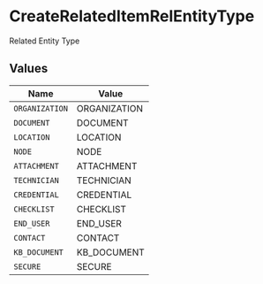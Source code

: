 # CreateRelatedItemRelEntityType

Related Entity Type


## Values

| Name           | Value          |
| -------------- | -------------- |
| `ORGANIZATION` | ORGANIZATION   |
| `DOCUMENT`     | DOCUMENT       |
| `LOCATION`     | LOCATION       |
| `NODE`         | NODE           |
| `ATTACHMENT`   | ATTACHMENT     |
| `TECHNICIAN`   | TECHNICIAN     |
| `CREDENTIAL`   | CREDENTIAL     |
| `CHECKLIST`    | CHECKLIST      |
| `END_USER`     | END_USER       |
| `CONTACT`      | CONTACT        |
| `KB_DOCUMENT`  | KB_DOCUMENT    |
| `SECURE`       | SECURE         |